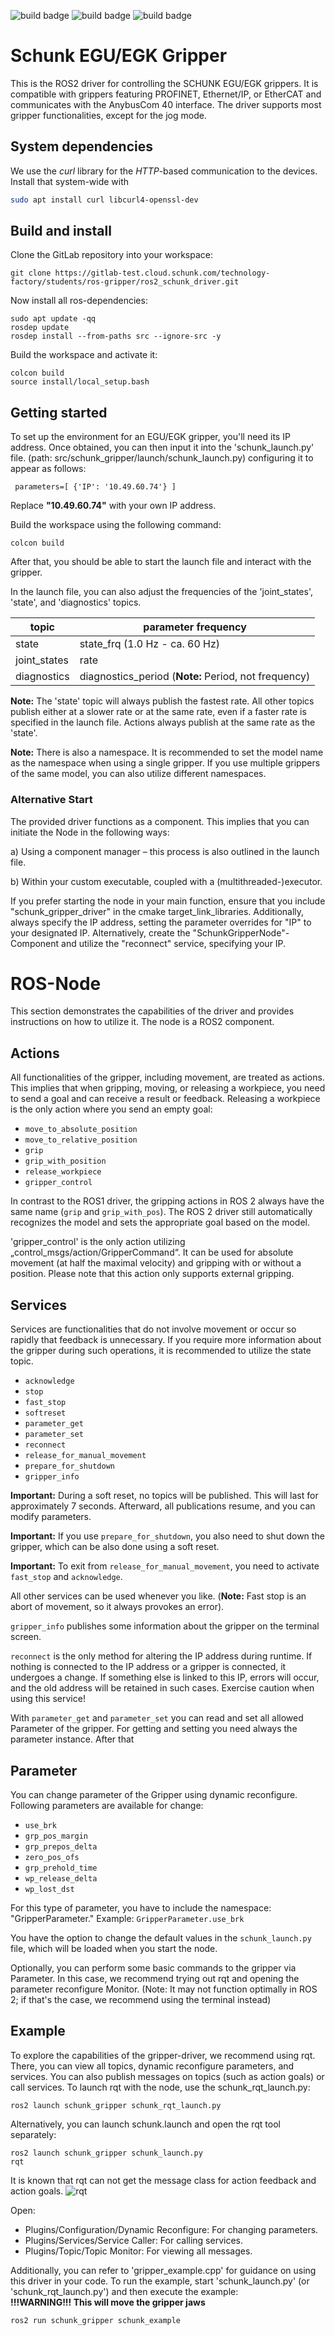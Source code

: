 ![build badge](https://github.com/SCHUNK-SE-Co-KG/schunk_egu_egk_gripper/actions/workflows/industrial_ci_humble_action.yml/badge.svg)
![build badge](https://github.com/SCHUNK-SE-Co-KG/schunk_egu_egk_gripper/actions/workflows/industrial_ci_iron_action.yml/badge.svg)
![build badge](https://github.com/SCHUNK-SE-Co-KG/schunk_egu_egk_gripper/actions/workflows/industrial_ci_rolling_action.yml/badge.svg)

# Schunk EGU/EGK Gripper

This is the ROS2 driver for controlling the SCHUNK EGU/EGK grippers. It is compatible with
grippers featuring PROFINET, Ethernet/IP, or EtherCAT and communicates with the AnybusCom 40 interface.
The driver supports most gripper functionalities, except for the jog mode.

## System dependencies

We use the _curl_ library for the _HTTP_-based communication to the devices. Install that system-wide with
```bash
sudo apt install curl libcurl4-openssl-dev
```

## Build and install
Clone the GitLab repository into your workspace:
```
git clone https://gitlab-test.cloud.schunk.com/technology-factory/students/ros-gripper/ros2_schunk_driver.git
```
Now install all ros-dependencies:
```
sudo apt update -qq
rosdep update
rosdep install --from-paths src --ignore-src -y
```
Build the workspace and activate it:
```
colcon build
source install/local_setup.bash
```
## Getting started

To set up the environment for an EGU/EGK gripper, you'll need its IP address. Once obtained, you can then input it into the 'schunk_launch.py' file. (path: src/schunk_gripper/launch/schunk_launch.py) configuring it to appear as follows:
```
 parameters=[ {'IP': '10.49.60.74'} ]
```
Replace **"10.49.60.74"** with your own IP address.

Build the workspace using the following command:

```
colcon build
```

After that, you should be able to start the launch file and interact with the gripper.

In the launch file, you can also adjust the frequencies of the 'joint_states', 'state', and 'diagnostics' topics.

| topic             | parameter frequency                                  |
| ------            | ------                                               |
| state             | state_frq (1.0 Hz - ca. 60 Hz)                       |
| joint_states      | rate                                                 |
| diagnostics       | diagnostics_period (**Note:** Period, not frequency) |

**Note:** The 'state' topic will always publish the fastest rate. All other topics publish either at a slower rate or at the same rate, even if a faster rate is specified in the launch file. Actions always publish at the same rate as the 'state'.

**Note:** There is also a namespace. It is recommended to set the model name as the namespace when using a single gripper. If you use multiple grippers of the same model, you can also utilize different namespaces.

### Alternative Start
The provided driver functions as a component. This implies that you can initiate the Node in the following ways:

a) Using a component manager – this process is also outlined in the launch file.

b) Within your custom executable, coupled with a (multithreaded-)executor.

If you prefer starting the node in your main function, ensure that you include "schunk_gripper_driver" in the cmake target_link_libraries. Additionally, always specify the IP address, setting the parameter overrides for "IP" to your designated IP. Alternatively, create the "SchunkGripperNode"-Component and utilize the "reconnect" service, specifying your IP.

# ROS-Node
This section demonstrates the capabilities of the driver and provides instructions on how to utilize it. The node is a ROS2 component.

## Actions
All functionalities of the gripper, including movement, are treated as actions. This implies that when gripping, moving, or releasing a workpiece, you need to send a goal and can receive a result or feedback. Releasing a workpiece is the only action where you send an empty goal:

- `move_to_absolute_position`
- `move_to_relative_position`
- `grip`
- `grip_with_position`
- `release_workpiece`
- `gripper_control`

In contrast to the ROS1 driver, the gripping actions in ROS 2 always have the same name (`grip` and `grip_with_pos`). The ROS 2 driver still automatically recognizes the model and sets the appropriate goal based on the model.

'gripper_control' is the only action utilizing „control_msgs/action/GripperCommand“. It can be used for absolute movement (at half the maximal velocity) and gripping with or without a position. Please note that this action only supports external gripping.

## Services

Services are functionalities that do not involve movement or occur so rapidly that feedback is unnecessary. If you require more information about the gripper during such operations, it is recommended to utilize the state topic.

- `acknowledge`
- `stop`
- `fast_stop`
- `softreset`
- `parameter_get`
- `parameter_set`
- `reconnect`
- `release_for_manual_movement`
- `prepare_for_shutdown`
- `gripper_info`

**Important:** During a soft reset, no topics will be published. This will last for approximately 7 seconds. Afterward, all publications resume, and you can modify parameters.

**Important:** If you use `prepare_for_shutdown`, you also need to shut down the gripper, which can be also done using a soft reset.

**Important:** To exit from `release_for_manual_movement`, you need to activate `fast_stop` and `acknowledge`.

All other services can be used whenever you like. (**Note:** Fast stop is an abort of movement, so it always provokes an error).

`gripper_info` publishes some information about the gripper on the terminal screen.

`reconnect` is the only method for altering the IP address during runtime. If nothing is connected to the IP address or a gripper is connected, it undergoes a change. If something else is linked to this IP, errors will occur, and the old address will be retained in such cases. Exercise caution when using this service!

With `parameter_get` and `parameter_set` you can read and set all allowed Parameter of the gripper. For getting and setting you need always the parameter instance. After that 

## Parameter

You can change parameter of the Gripper using dynamic reconfigure. Following parameters are available for change:

- `use_brk`
- `grp_pos_margin`
- `grp_prepos_delta`
- `zero_pos_ofs`
- `grp_prehold_time`
- `wp_release_delta`
- `wp_lost_dst`

For this type of parameter, you have to include the namespace: "GripperParameter."
Example: `GripperParameter.use_brk`

You have the option to change the default values in the `schunk_launch.py` file, which will be loaded when you start the node.

Optionally, you can perform some basic commands to the gripper via Parameter. In this case, we recommend trying out rqt and opening the parameter reconfigure Monitor. (Note: It may not function optimally in ROS 2; if that's the case, we recommend using the terminal instead)

## Example

To explore the capabilities of the gripper-driver, we recommend using rqt. There, you can view all topics, dynamic reconfigure parameters, and services. You can also publish messages on topics (such as action goals) or call services. To launch rqt with the node, use the schunk_rqt_launch.py:
```
ros2 launch schunk_gripper schunk_rqt_launch.py
```
Alternatively, you can launch schunk.launch and open the rqt tool separately:
```
ros2 launch schunk_gripper schunk_launch.py
rqt
```
It is known that rqt can not get the message class for action feedback and action goals.
![rqt](resources/images/rqt_interface.png)

Open:
- Plugins/Configuration/Dynamic Reconfigure: For changing parameters.
- Plugins/Services/Service Caller: For calling services.
- Plugins/Topic/Topic Monitor: For viewing all messages.

Additionally, you can refer to 'gripper_example.cpp' for guidance on using this driver in your code. To run the example, start 'schunk_launch.py' (or 'schunk_rqt_launch.py') and then execute the example:  
**!!!WARNING!!! This will move the gripper jaws**
```
ros2 run schunk_gripper schunk_example
```
